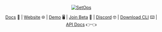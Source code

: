 <p align="center">
  <a href="https://www.setops.co">
    <img src="https://static-media.setops.co/brand/headers/github_profile.png" alt="SetOps" />
  </a>
</p>

<p align="center">
<a href="https://docs.setops.co" target="_blank">Docs</a> 📖
|
<a href="https://www.setops.co" target="_blank">Website</a> 🌐
|
<a href="https://demo.setops.co" target="_blank">Demo</a> 🖥
|
<a href="https://www.setops.co/#private-beta" target="_blank">Join Beta</a> 🥳
|
<a href="https://discord.com/invite/2jZsaP96Gs" target="_blank">Discord</a> 🤓
|
<a href="https://docs.setops.co/latest/user/installation/" target="_blank">Download CLI</a> ⌨️
|
<a href="https://docs.setops.co/api" target="_blank">API Docs</a> 👉👈
</p>
